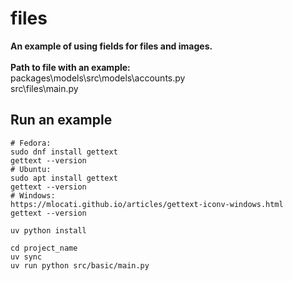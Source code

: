 # files

**An example of using fields for files and images.**
<br>
<br>
**Path to file with an example:**
<br>
packages\models\src\models\accounts.py
<br>
src\files\main.py

## Run an example

```shell
# Fedora:
sudo dnf install gettext
gettext --version
# Ubuntu:
sudo apt install gettext
gettext --version
# Windows:
https://mlocati.github.io/articles/gettext-iconv-windows.html
gettext --version

uv python install

cd project_name
uv sync
uv run python src/basic/main.py
```

